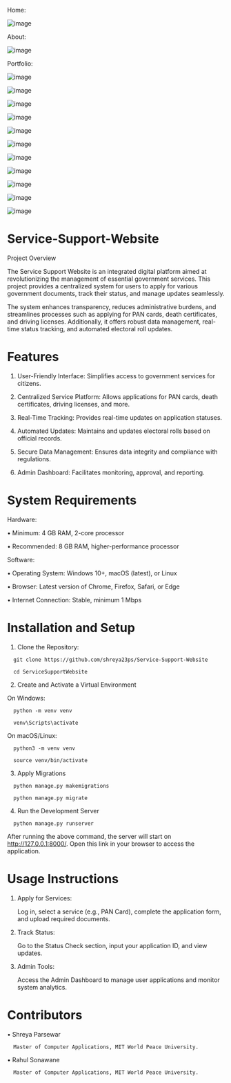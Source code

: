 Home:
   
   ![image](https://github.com/user-attachments/assets/b048bba2-2182-4874-8d04-001362ee7326)

About:

   ![image](https://github.com/user-attachments/assets/d6e0926d-f77d-4c9b-9566-0f30d0d4c2d7)

Portfolio:

   ![image](https://github.com/user-attachments/assets/c54c7bb9-185a-4d75-b448-2f4c62ffa9f1)

![image](https://github.com/user-attachments/assets/7d22a131-d004-4388-9773-0b8bc7cef529)

![image](https://github.com/user-attachments/assets/5217ebc3-c982-4d88-852b-f5013e27f8c1)

![image](https://github.com/user-attachments/assets/41c50872-efe7-4a61-b077-669f10050a50)

![image](https://github.com/user-attachments/assets/3806f67d-7666-488d-a3e7-75f28f159025)

![image](https://github.com/user-attachments/assets/996f3672-b8ec-442e-be06-745d21a04725)

![image](https://github.com/user-attachments/assets/6ff70a57-4c99-47e4-b1f2-b65ccc02e1d1)

![image](https://github.com/user-attachments/assets/2b728971-86ff-4163-b16c-cf15824ab647)

![image](https://github.com/user-attachments/assets/32ee11ba-46bf-49de-a435-6a9b658344c0)

![image](https://github.com/user-attachments/assets/e8f21a1a-49bf-4a50-b2c4-ae6118aecf53)

![image](https://github.com/user-attachments/assets/39755db8-88cd-4862-9533-33f577903dc6)


# Service-Support-Website

Project Overview

   The Service Support Website is an integrated digital platform aimed at revolutionizing the management of essential government services. This project provides a    centralized system for users to apply for various government documents, track their status, and manage updates seamlessly.

   The system enhances transparency, reduces administrative burdens, and streamlines processes such as applying for PAN cards, death certificates, and driving   licenses. Additionally, it offers robust data management, real-time status tracking, and automated electoral roll updates.

# Features
   1. User-Friendly Interface: Simplifies access to government services for citizens.
   
   2. Centralized Service Platform: Allows applications for PAN cards, death certificates, driving licenses, and more.
   
   3. Real-Time Tracking: Provides real-time updates on application statuses. 
   
   4. Automated Updates: Maintains and updates electoral rolls based on official records.
   
   5. Secure Data Management: Ensures data integrity and compliance with regulations.
   
   6. Admin Dashboard: Facilitates monitoring, approval, and reporting.

# System Requirements

   Hardware:

   •	Minimum: 4 GB RAM, 2-core processor

   •	Recommended: 8 GB RAM, higher-performance processor

   Software:

   •	Operating System: Windows 10+, macOS (latest), or Linux

   •	Browser: Latest version of Chrome, Firefox, Safari, or Edge

   •	Internet Connection: Stable, minimum 1 Mbps

# Installation and Setup
   1.	Clone the Repository:
   
      git clone https://github.com/shreya23ps/Service-Support-Website

      cd ServiceSupportWebsite

   2.	Create and Activate a Virtual Environment
  

   On Windows:

      python -m venv venv
      
      venv\Scripts\activate

   On macOS/Linux:

      python3 -m venv venv
      
      source venv/bin/activate
      
   3.	Apply Migrations


      python manage.py makemigrations
      
      python manage.py migrate
     	
   4.	Run the Development Server
   
      python manage.py runserver
      
   
   After running the above command, the server will start on http://127.0.0.1:8000/. Open this link in your browser to access the application.

         
# Usage Instructions

   1.	Apply for Services:

     	Log in, select a service (e.g., PAN Card), complete the application form, and upload required documents.
   
   3.	Track Status:

     	Go to the Status Check section, input your application ID, and view updates.
   
   5.	Admin Tools:

     	Access the Admin Dashboard to manage user applications and monitor system analytics.

# Contributors

   •	Shreya Parsewar
   
      Master of Computer Applications, MIT World Peace University.
      
   •	 Rahul Sonawane
   
      Master of Computer Applications, MIT World Peace University.





